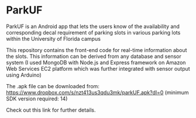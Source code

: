 # ParkUF
ParkUF is an Android app that lets the users know of the availability and corresponding decal requirement of parking slots in various parking lots within the University of Florida campus

This repository contains the front-end code for real-time information about the slots. This information can be derived from any database and sensor system (I used MongoDB with Node.js and Express framework on Amazon Web Services EC2 platform which was further integrated with sensor output using Arduino)

The .apk file can be downloaded from: https://www.dropbox.com/s/nzt413us3qdu3mk/parkUF.apk?dl=0
(minimum SDK version required: 14)

Check out this link for further details.
